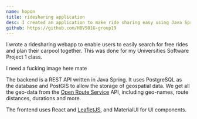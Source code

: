 ```yaml
---
name: hopon
title: ridesharing application
desc: I created an application to make ride sharing easy using Java Spring, ReactJS and LeafletJS
github: https://github.com/HBV501G-group19
---
```


I wrote a ridesharing webapp to enable users to easily search for free rides and plan their carpool together. This was done for my Universities Software Project 1 class.

I need a fucking image here mate

The backend is a REST API written in Java Spring. It uses PostgreSQL as the database and PostGIS to allow the storage of geospatial data. We get all the geo-data from the [Open Route Service](https://openrouteservice.org/) API, including geo-names, route distances, durations and more.

The frontend uses React and [LeafletJS](https://leafletjs.com/), and MaterialUI for UI components.
